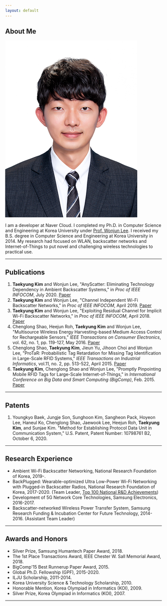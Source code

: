 ```yaml
---
layout: default
---
```


## About Me

<img class="profile-picture" src="tkkim.jpg">

I am a developer at Naver Cloud.
I completed my Ph.D. in Computer Science and Engineering at Korea University under [Prof. Wonjun Lee](http://netlab.korea.ac.kr/wlee/).
I received my B.S. degree in Computer Science and Engineering at Korea University in 2014.
My research had focused on WLAN, backscatter networks and Internet-of-Things to put novel and challenging wireless technologies to practical use.

---

## Publications

1. **Taekyung Kim** and Wonjun Lee, "AnyScatter: Eliminating Technology Dependency in Ambient Backscatter Systems," in *Proc of IEEE INFOCOM*, July 2020. [Paper](https://ieeexplore.ieee.org/document/9155276)
1. **Taekyung Kim** and Wonjun Lee, "Channel Independent Wi-Fi Backscatter Networks," in *Proc of IEEE INFOCOM*, April 2019. [Paper](https://ieeexplore.ieee.org/document/8737376)
1. **Taekyung Kim** and Wonjun Lee, "Exploiting Residual Channel for Implicit Wi-Fi Backscatter Networks," in *Proc of IEEE INFOCOM*, April 2018. [Paper](https://ieeexplore.ieee.org/document/8486273)
1. Chenglong Shao, Heejun Roh, **Taekyung Kim** and Wonjun Lee, "Multisource Wireless Energy Harvesting-based Medium Access Control for Rechargeable Sensors," *IEEE Transactions on Consumer Electronics*, vol. 62, no. 1, pp. 119-127, May 2016. [Paper](https://ieeexplore.ieee.org/document/7514670/)
1. Chenglong Shao, **Taekyung Kim**, Jieun Yu, Jihoon Choi and Wonjun Lee, "ProTaR: Probabilistic Tag Retardation for Missing Tag Identification in Large-Scale RFID Systems," *IEEE Transactions on Industrial Informatics*, vol.11, no. 2, pp. 513-522, April 2015. [Paper](https://ieeexplore.ieee.org/document/7047883/)
1. **Taekyung Kim**, Chenglong Shao and Wonjun Lee, "Promptly Pinpointing Mobile RFID Tags for Large-Scale Internet-of-Things," in *International Conference on Big Data and Smart Computing (BigComp)*, Feb. 2015. [Paper](https://ieeexplore.ieee.org/document/7072820/)

---

## Patents 

1. Youngkyo Baek, Jungje Son, Sunghoon Kim, Sangheon Pack, Hoyeon Lee, Haneul Ko, Chenglong Shao, Jaewook Lee, Heejun Roh, **Taekyung Kim**, and Sunjae Kim. "Method for Establishing Protocol Data Unit in Communication System," U.S. Patent, Patent Number: 10798761 B2, October 6, 2020.

---

## Research Experience

* Ambient Wi-Fi Backscatter Networking, National Research Foundation of Korea, 2019-.
* BackPlugged: Wearable-optimized Ultra Low-Power Wi-Fi Networking with Plugged-in Backscatter Radios, National Research Foundation of Korea, 2017-2020. (Team Leader, [Top 100 National R&D Achievements](https://www.gov.kr/portal/ntnadmNews/2000579))
* Development of 5G Network Core Technologies, Samsung Electronics, 2016-2017.
* Backscatter-networked Wireless Power Transfer System, Samsung Research Funding & Incubation Center for Future Technology, 2014-2016. (Assistant Team Leader)

---

## Awards and Honors

* Silver Prize, Samsung Humantech Paper Award, 2018.
* The 1st Place Transactions Award, IEEE Chester W. Sall Memorial Award, 2018.
* BigComp'15 Best Runnerup Paper Award, 2015.
* Global Ph.D. Fellowship (GPF), 2015-2020.
* ILJU Scholarship, 2011-2014.
* Korea University Science & Technology Scholarship, 2010.
* Honorable Mention, Korea Olympiad in Informatics (KOI), 2009.
* Silver Prize, Korea Olympiad in Informatics (KOI), 2007.

---

